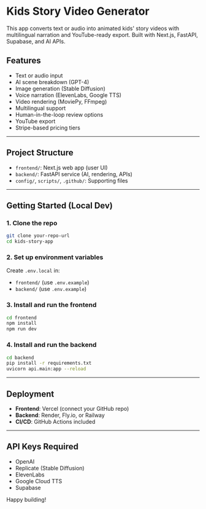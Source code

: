 # Kids Story Video Generator

This app converts text or audio into animated kids' story videos with multilingual narration and YouTube-ready export. Built with Next.js, FastAPI, Supabase, and AI APIs.

## Features
- Text or audio input
- AI scene breakdown (GPT-4)
- Image generation (Stable Diffusion)
- Voice narration (ElevenLabs, Google TTS)
- Video rendering (MoviePy, FFmpeg)
- Multilingual support
- Human-in-the-loop review options
- YouTube export
- Stripe-based pricing tiers

---

## Project Structure
- `frontend/`: Next.js web app (user UI)
- `backend/`: FastAPI service (AI, rendering, APIs)
- `config/`, `scripts/`, `.github/`: Supporting files

---

## Getting Started (Local Dev)

### 1. Clone the repo
```bash
git clone your-repo-url
cd kids-story-app
```

### 2. Set up environment variables

Create `.env.local` in:
- `frontend/` (use `.env.example`)
- `backend/` (use `.env.example`)

### 3. Install and run the frontend
```bash
cd frontend
npm install
npm run dev
```

### 4. Install and run the backend
```bash
cd backend
pip install -r requirements.txt
uvicorn api.main:app --reload
```

---

## Deployment
- **Frontend**: Vercel (connect your GitHub repo)
- **Backend**: Render, Fly.io, or Railway
- **CI/CD**: GitHub Actions included

---

## API Keys Required
- OpenAI
- Replicate (Stable Diffusion)
- ElevenLabs
- Google Cloud TTS
- Supabase

Happy building!